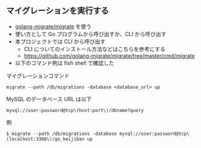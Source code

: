 ## マイグレーションを実行する

- [golang\-migrate/migrate](https://github.com/golang-migrate/migrate) を使う
- 使い方として Go プログラムから呼び出すか、CLI から呼び出す
- 本プロジェクトでは CLI から呼び出す
  - CLI についてのインストール方法などはこちらを参考にする
  - https://github.com/golang-migrate/migrate/tree/master/cmd/migrate
- 以下のコマンド例は fish shell で確認した

マイグレーションコマンド

```
migrate --path /db/migrations -database <database_url> up
```

MySQL のデータベース URL は以下

```
mysql://user:password@tcp\(host:port\)/dbname?query
```

例

```
$ migrate --path /db/migrations -database mysql://user:password@tcp\(localhost:3306\)/go_keijiban up
```
